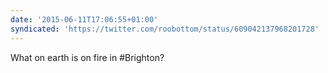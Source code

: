 ```yaml
---
date: '2015-06-11T17:06:55+01:00'
syndicated: 'https://twitter.com/roobottom/status/609042137968201728'
---
```

What on earth is on fire in #Brighton?
